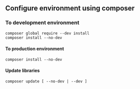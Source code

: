 Configure environment using composer
----

### To development environment
```
composer global require --dev install
composer install --no-dev
```

#### To production environment
`composer install --no-dev`

#### Update libraries
`composer update [ --no-dev | --dev ]`
